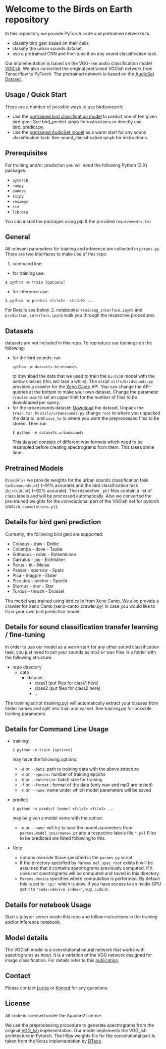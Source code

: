 # Welcome to the Birds on Earth repository

<!-- [![Open Demo in Colab](https://colab.research.google.com/assets/colab-badge.svg)](https://colab.research.google.com/github/birds-on-mars/birdsonearth/blob/master/training_interface.ipynb) -->


In this repository we provide PyTorch code and pretrained networks to
 - classify bird geni based on their calls
 - classify the urban sounds dataset
 - use a pretrained CNN and fine-tune it on any sound classification task.

Our implementation is based on the VGG-like audio classification model [VGGish](https://github.com/DTaoo/VGGish).
We also converted the original pretrained VGGish network from Tensorflow to PyTorch. The pretrained network is based on the [AudioSet Dataset](https://research.google.com/audioset/index.html).

## Usage / Quick Start

There are a number of possible ways to use birdsonearth:
* Use the [pretrained bird classification model](https://www.google.de) to predict one of ten given bird geni: See bird_predict.ipnyb for instructions or directly use bird_predict.py.
* Use the [pretrained AudioSet model](https://drive.google.com/) as a warm start for any sound classification task: See sound_classification.ipnyb for instructions.

## Prerequisites

For training and/or prediction you will need the following Python (3.X) packages:

* `pytorch`
* `numpy`
* `pandas`
* `scipy`
* `resampy`
* `six`
* `librosa`


You can install the packages using pip & the provided `requirements.txt`

## General

All relevant parameters for training and inference are collected in `params.py`.
There are two interfaces to make use of this repo:
1. command line:
 - for training use:
 ```
 $ python -m train [options]
 ```
 - for inference use:
 ```
 $ python -m predict <file1>  <file2> ...
 ```
 For Details see below.
2. notebooks: `training_interface.ipynb` and `prediction_interface.ipynb` walk you through
 the respective procedures.

## Datasets

datasets are not included in this repo. To reproduce our trainings do the following:
- for the bird sounds:
  run
  ```
  python -m datasets.birdsounds
  ```
  to download the data that we used to train the `birds10` model with the below classes (this will take a while).
  The script `utils/bridsounds.py` provides a crawler for the [Xeno Canto](https://www.xeno-canto.org/) API.
  You can change the API-queries at the bottom to make your own dataset. Change the
  parameter `Crawler.max` to set an upper limit for the number of files to be downloaded per query.
- for the urbansounds dataset:
  [Download](https://www.kaggle.com/pavansanagapati/urban-sound-classification) the dataset.
  Unpack the `train.tar`. In `utils/urbansounds.py` change `root` to where you unpacked the data to,
  and `save_to` to where you want the preprocessed files to be stored. Then run
  ```
  $ python -m datasets.urbansounds
  ```
  This dataset consists of different wav formats which need to be resampled before creating
  spectrograms from them. This takes some time.

## Pretrained Models

In `models/` we provide weights for the urban sounds classification task (`urbansounds.pt`)
(~91% accurate) and the bird classification task (`birds10.pt`) (~92% accurate).
The respective `.pkl` files contain a list of class labels and will be processed
automatically.
Also we converted the pre-trained weights for the convolutional part of the VGGish net
for pytorch (`VGGish_convolutions.pt`).

## Details for bird geni prediction

Currently, the following bird geni are supported:
* Coloeus   -   daw     -   Dohle
* Columba   -   dove    -   Taube
* Erithacus -   robin   -   Rotkehlchen
* Garrulus  -   jay     -   Eichhäher
* Parus     -   tit     -   Meise
* Passer    -   sparrow -   Spatz
* Pica      -   magpie  -   Elster
* Picoides  -   pecker  -   Specht
* Sturnus   -   stur    -   Star
* Turdus    -   thrush  -   Drossel

The model was trained using bird calls from [Xeno Canto](https://www.xeno-canto.org/). We also provide a crawler for Xeno Canto (xeno-canto_crawler.py) in case you would like to train your own bird prediction model.

## Details for sound classification transfer learning / fine-tuning

In order to use our model as a warm start for any other sound classification task, you just need to put your sounds as mp3 or wav files in a folder with the following structure:

- repo directory
  - data
    - dataset
      - class1 (put files for class1 here)
      - class2 (put files for class2 here)
      - ...

The training script (training.py) will automatically extract your classes from folder names and split into train and val set. See training.py for possible training parameters.


## Details for Command Line Usage

- training:
  ```
  $ python -m train [options]
  ```
  may have the following options:
  - `-d` or `--data`: path to training data with the above structure
  - `-e` or `--epochs`: number of training epochs
  - `-b` or `--batchsize`: batch size for training
  - `-f` or `--format` : format of the data (only wav and mp3 are tested)
  - `-n` or `--name`: name under which model parameters will be saved

- predict:
  ```
  $ python -m predict [name] <file1> <file2> ...
  ```
  may be given a model name with the option:
  - `-n` or `--name`: will try to load the model parameters from `params.model_zoo/<name>.pt`
   and a respective labels file `".pkl`
  Files to be predicted are listed following to this.
- Note:
  - options override those specified in the `params.py` script
  - If the directory specified by `Params.mel_spec_root` exists it will be assumed that it
   contains spectrograms previously computed. If it does not spectrograms will be computed and saved
   in this directory.
  - `Params.device` specifies where computation is performed.
    By default this is set to `'cpu'` which is slow. If you have access to an nvidia GPU
    set it to `'cuda:<device index>'`, e.g. `cuda:0`.

## Details for notebook Usage

Start a jupyter server inside this repo and follow instructions
in the training and/or inference notebook.

## Model details
The VGGish model is a convolutional neural network that works with spectrograms as
input. It is a variation of the VGG network designed for image classification.
For details refer to this [publication](https://arxiv.org/abs/1609.09430).

## Contact
Please contact [Lucas](mailto:lucas@birdsonmars.com) or [Konrad](mailto:konrad@birdsonmars.com) for any questions.

## License
All code is licensed under the Apache2 license.

We use the preprocessing procedure to generate spectrograms from the original
[VGG_ish](https://github.com/tensorflow/models/tree/master/research/audioset) implementation. Our model implements the VGG_ish architecture in Pytorch.
The h5py weights file for the convolutional part is taken from the Keras implementation by [DTaoo](https://github.com/DTaoo/VGGish).
